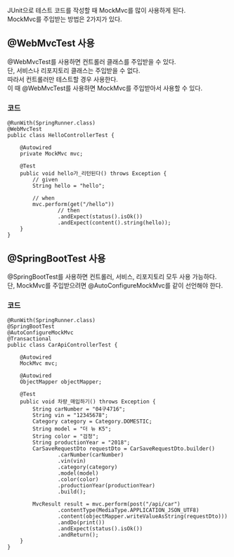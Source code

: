JUnit으로 테스트 코드를 작성할 때 MockMvc를 많이 사용하게 된다.   
MockMvc를 주입받는 방법은 2가지가 있다.

## @WebMvcTest 사용
@WebMvcTest를 사용하면 컨트롤러 클래스를 주입받을 수 있다.   
단, 서비스나 리포지토리 클래스는 주입받을 수 없다.   
따라서 컨트롤러만 테스트할 경우 사용한다.   
이 때 @WebMvcTest를 사용하면 MockMvc를 주입받아서 사용할 수 있다.

### 코드
```
@RunWith(SpringRunner.class)
@WebMvcTest
public class HelloControllerTest {

    @Autowired
    private MockMvc mvc;

    @Test
    public void hello가_리턴된다() throws Exception {
        // given
        String hello = "hello";

        // when
        mvc.perform(get("/hello"))
                // then
                .andExpect(status().isOk())
                .andExpect(content().string(hello));
    }
}
```

## @SpringBootTest 사용
@SpringBootTest를 사용하면 컨트롤러, 서비스, 리포지토리 모두 사용 가능하다.   
단, MockMvc를 주입받으려면 @AutoConfigureMockMvc를 같이 선언해야 한다.

### 코드
```
@RunWith(SpringRunner.class)
@SpringBootTest
@AutoConfigureMockMvc
@Transactional
public class CarApiControllerTest {

    @Autowired
    MockMvc mvc;

    @Autowired
    ObjectMapper objectMapper;

    @Test
    public void 차량_매입하기() throws Exception {
        String carNumber = "04구4716";
        String vin = "12345678";
        Category category = Category.DOMESTIC;
        String model = "더 뉴 K5";
        String color = "검정";
        String productionYear = "2018";
        CarSaveRequestDto requestDto = CarSaveRequestDto.builder()
                .carNumber(carNumber)
                .vin(vin)
                .category(category)
                .model(model)
                .color(color)
                .productionYear(productionYear)
                .build();

        MvcResult result = mvc.perform(post("/api/car")
                .contentType(MediaType.APPLICATION_JSON_UTF8)
                .content(objectMapper.writeValueAsString(requestDto)))
                .andDo(print())
                .andExpect(status().isOk())
                .andReturn();
    }
}
```